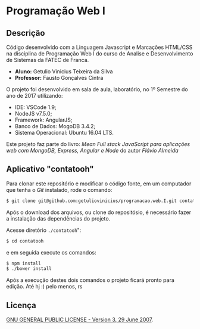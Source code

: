 Programação Web I
=================

## Descrição

Código desenvolvido com a Linguagem Javascript e Marcações HTML/CSS na disciplina de Programação Web I do curso de Analise e Desenvolvimento de Sistemas da FATEC de Franca.

+ **Aluno:** Getulio Vinicius Teixeira da Silva
+ **Professor:** Fausto Gonçalves Cintra

O projeto foi desenvolvido em sala de aula, laboratório, no 1º Semestre do ano de 2017 utilizando:

+ IDE: VSCode 1.9;
+ NodeJS v7.5.0;
+ Framework: AngularJS;
+ Banco de Dados: MogoDB 3.4.2;
+ Sistema Operacional: Ubuntu 16.04 LTS.

Este projeto faz parte do livro: _Mean Full stack JavaScript para aplicações web com MongoDB, Express, Angular e Node_ do autor _Flávio Almeida_

## Aplicativo "contatooh"

Para clonar este repositório e modificar o código fonte, em um computador que tenha o _Git_ instalado, rode o comando:

```bash
$ git clone git@github.com:getuliovinicius/programacao.web.I.git contatooh
```

Após o download dos arquivos, ou clone do repositósio, é necessário fazer a instalação das dependências do projeto.

Acesse diretório `./contatooh`":

```bash
$ cd contatooh
```

e em seguida execute os comandos:

```bash
$ npm install
$ ./bower install
```

Após a execução destes dois comandos o projeto ficará pronto para edição. Até hj :) pelo menos, rs

## Licença

[GNU GENERAL PUBLIC LICENSE - Version 3, 29 June 2007](https://github.com/getuliovinicius/programacao.we.I/blob/master/LICENSE).